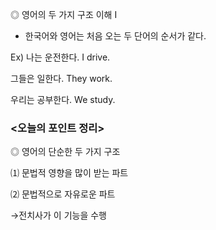 ◎ 영어의 두 가지 구조 이해 Ⅰ

- 한국어와 영어는 처음 오는 두 단어의 순서가 같다. 

Ex) 나는 운전한다.  I drive.
 
 그들은 일한다.  They work.
 
우리는 공부한다. We study.


### <오늘의 포인트 정리>
 
 ◎ 영어의 단순한 두 가지 구조
 
 
 ⑴ 문법적 영향을 많이 받는 파트
 
 
 ⑵ 문법적으로 자유로운 파트
 
 →전치사가 이 기능을 수행
